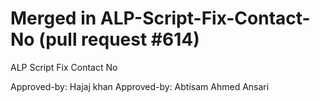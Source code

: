 # Merged in ALP-Script-Fix-Contact-No (pull request #614)

ALP Script Fix Contact No

Approved-by: Hajaj khan
Approved-by: Abtisam Ahmed Ansari

